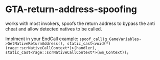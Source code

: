 # GTA-return-address-spoofing
works with most invokers, spoofs the return address to bypass the anti cheat and allow detected natives to be called.

Implment in your EndCall example:
`spoof_call(g_GameVariables->GetNativeReturnAddress(), static_cast<void(*)(rage::scrNativeCallContext*)>(handler), static_cast<rage::scrNativeCallContext*>(&m_Context));`
